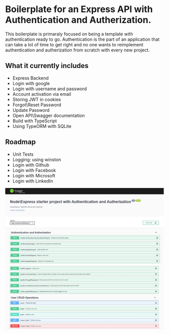 # Boilerplate for an Express API with Authentication and Autherization. 

This boilerplate is primaraly focused on being a template with authentication ready to go.
Authentication is the part of an application that can take a lot of time to get right and no one wants to reimplement authentication and autherization from scratch with every new project.

## What it currently includes
* Express Backend
* Login with google
* Login with username and password
* Account activation via email
* Storing JWT in cookies
* Forgot\Reset Password
* Update Password
* Open API\Swagger documentation
* Build with TypeScript
* Using TypeORM with SQLite

## Roadmap
* Unit Tests
* Logging: using winston
* Login with Github
* Login with Facebook
* Login with Microsoft
* Login with LinkedIn

![swaggerImg1](https://github.com/snymanje/express-typeorm-typescript/blob/master/content/swaggerImg1.JPG)
![swaggerImg2](https://github.com/snymanje/express-typeorm-typescript/blob/master/content/swaggerImg2.JPG)
